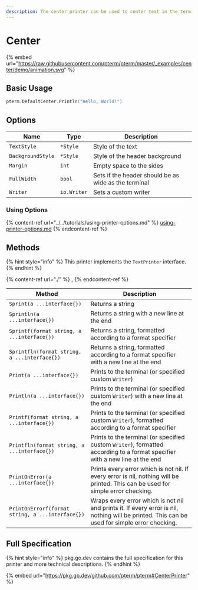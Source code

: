 ```yaml
---
description: The center printer can be used to center text in the terminal
---
```


# Center

{% embed url="https://raw.githubusercontent.com/pterm/pterm/master/_examples/center/demo/animation.svg" %}

## Basic Usage

```go
pterm.DefaultCenter.Println("Hello, World!")
```

## Options

| Name              | Type        | Description                                          |
| ----------------- | ----------- | ---------------------------------------------------- |
| `TextStyle`       | `*Style`    | Style of the text                                    |
| `BackgroundStyle` | `*Style`    | Style of the header background                       |
| `Margin`          | `int`       | Empty space to the sides                             |
| `FullWidth`       | `bool`      | Sets if the header should be as wide as the terminal |
| `Writer`          | `io.Writer` | Sets a custom writer                                 |

### Using Options

{% content-ref url="../../tutorials/using-printer-options.md" %}
[using-printer-options.md](../../tutorials/using-printer-options.md)
{% endcontent-ref %}

## Methods

{% hint style="info" %}
This printer implements the `TextPrinter` interface.
{% endhint %}

{% content-ref url="./" %}
[.](./)
{% endcontent-ref %}

| Method                                           | Description                                                                                                                                   |
| ------------------------------------------------ | --------------------------------------------------------------------------------------------------------------------------------------------- |
| `Sprint(a ...interface{})`                       | Returns a string                                                                                                                              |
| `Sprintln(a ...interface{})`                     | Returns a string with a new line at the end                                                                                                   |
| `Sprintf(format string, a ...interface{})`       | Returns a string, formatted according to a format specifier                                                                                   |
| `Sprintfln(format string, a ...interface{})`     | Returns a string, formatted according to a format specifier with a new line at the end                                                        |
| `Print(a ...interface{})`                        | Prints to the terminal (or specified custom `Writer`)                                                                                         |
| `Println(a ...interface{})`                      | Prints to the terminal (or specified custom `Writer`) with a new line at the end                                                              |
| `Printf(format string, a ...interface{})`        | Prints to the terminal (or specified custom `Writer`), formatted according to a format specifier                                              |
| `Printfln(format string, a ...interface{})`      | Prints to the terminal (or specified custom `Writer`), formatted according to a format specifier with a new line at the end                   |
| `PrintOnError(a ...interface{})`                 | Prints every error which is not nil. If every error is nil, nothing will be printed. This can be used for simple error checking.              |
| `PrintOnErrorf(format string, a ...interface{})` | Wraps every error which is not nil and prints it. If every error is nil, nothing will be printed. This can be used for simple error checking. |

## Full Specification

{% hint style="info" %}
pkg.go.dev contains the full specification for this printer and more technical descriptions.
{% endhint %}

{% embed url="https://pkg.go.dev/github.com/pterm/pterm#CenterPrinter" %}